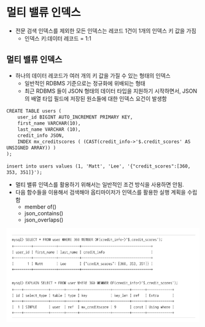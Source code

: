 # 멀티 밸류 인덱스 
- 전문 검색 인덱스를 제외한 모든 인덱스는 레코드 1건이 1개의 인덱스 키 값을 가짐
  - 인덱스 키:데이터 레코드 = 1:1

## 멀티 밸류 인덱스
- 하나의 데이터 레코드가 여러 개의 키 값을 가질 수 있는 형태의 인덱스
  - 일반적인 RDBMS 기준으로는 정규화에 위배되는 형태 
  - 최근 RDBMS 들이 JSON 형태의 데이터 타입을 지원하기 시작하면서, JSON의 배열 타입 필드에 저장된 원소들에 대한 인덱스 요건이 발생함 


```mysql
CREATE TABLE users (
    user_id BIGINT AUTO_INCREMENT PRIMARY KEY, 
    first_name VARCHAR(10), 
    last_name VARCHAR (10),
    credit_info JSON,
    INDEX mx_creditscores ( (CAST(credit_info->'$.credit_scores' AS UNSIGNED ARRAY)) )
);

insert into users values (1, 'Matt', 'Lee', '{"credit_scores":[360, 353, 351]}');
```
- 멀티 밸류 인덱스를 활용하기 위해서는 일반적인 조건 방식을 사용하면 안됨.
- 다음 함수들을 이용해서 검색해야 옵티마이저가 인덱스를 활용한 실행 계획을 수립함 
  - member of()
  - json_contains()
  - json_overlaps()

![img.png](img.png)



